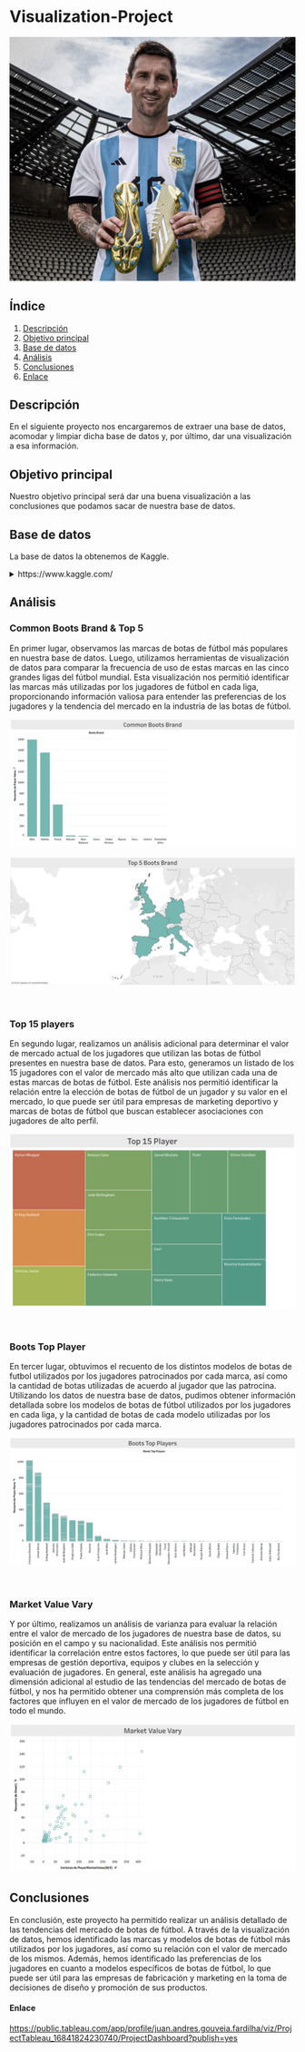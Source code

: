 # Visualization-Project

![Proyecto Visualizacion](img/botines.jpeg)

## Índice

1. [Descripción](#descripción)
2. [Objetivo principal](#objetivo)
3. [Base de datos](#datos)
4. [Análisis](#analisis)
5. [Conclusiones](#conclusiones)
6. [Enlace](#enlace)

<a name="descripción"/>

## Descripción

En el siguiente proyecto nos encargaremos de extraer una base de datos, acomodar y limpiar dicha base de datos y, por último, dar una visualización a esa información.

<a name="objetivo"/>

## Objetivo principal

Nuestro objetivo principal será dar una buena visualización a las conclusiones que podamos sacar de nuestra base de datos.

<a name="datos"/>

## Base de datos

La base de datos la obtenemos de Kaggle.

<details>
<summary>https://www.kaggle.com/</summary>
<br>

![Boots Dataset](img/kaggle.png)

</details>

<a name="analisis"/>

## Análisis

### Common Boots Brand & Top 5

En primer lugar, observamos las marcas de botas de fútbol más populares en nuestra base de datos. Luego, utilizamos herramientas de visualización de datos para comparar la frecuencia de uso de estas marcas en las cinco grandes ligas del fútbol mundial. Esta visualización nos permitió identificar las marcas más utilizadas por los jugadores de fútbol en cada liga, proporcionando información valiosa para entender las preferencias de los jugadores y la tendencia del mercado en la industria de las botas de fútbol.

![Common Boots](img/common.png)

![Top 5](img/country.png)

<br>

### Top 15 players

En segundo lugar, realizamos un análisis adicional para determinar el valor de mercado actual de los jugadores que utilizan las botas de fútbol presentes en nuestra base de datos. Para esto, generamos un listado de los 15 jugadores con el valor de mercado más alto que utilizan cada una de estas marcas de botas de fútbol. Este análisis nos permitió identificar la relación entre la elección de botas de fútbol de un jugador y su valor en el mercado, lo que puede ser útil para empresas de marketing deportivo y marcas de botas de fútbol que buscan establecer asociaciones con jugadores de alto perfil.

![Top 15](img/market.png)

<br>

### Boots Top Player

En tercer lugar, obtuvimos el recuento de los distintos modelos de botas de futbol utilizados por los jugadores patrocinados por cada marca, así como la cantidad de botas utilizadas de acuerdo al jugador que las patrocina. Utilizando los datos de nuestra base de datos, pudimos obtener información detallada sobre los modelos de botas de fútbol utilizados por los jugadores en cada liga, y la cantidad de botas de cada modelo utilizadas por los jugadores patrocinados por cada marca.

![Top Player](img/top.png)

<br>

### Market Value Vary

Y por último, realizamos un análisis de varianza para evaluar la relación entre el valor de mercado de los jugadores de nuestra base de datos, su posición en el campo y su nacionalidad. Este análisis nos permitió identificar la correlación entre estos factores, lo que puede ser útil para las empresas de gestión deportiva, equipos y clubes en la selección y evaluación de jugadores. En general, este análisis ha agregado una dimensión adicional al estudio de las tendencias del mercado de botas de fútbol, y nos ha permitido obtener una comprensión más completa de los factores que influyen en el valor de mercado de los jugadores de fútbol en todo el mundo.

![Top Player](img/vary.png)

<a name="conclusiones"/>

## Conclusiones

En conclusión, este proyecto ha permitido realizar un análisis detallado de las tendencias del mercado de botas de fútbol. A través de la visualización de datos, hemos identificado las marcas y modelos de botas de fútbol más utilizados por los jugadores, así como su relación con el valor de mercado de los mismos. Además, hemos identificado las preferencias de los jugadores en cuanto a modelos específicos de botas de fútbol, lo que puede ser útil para las empresas de fabricación y marketing en la toma de decisiones de diseño y promoción de sus productos.

<a name="enlace"/>

#### Enlace

https://public.tableau.com/app/profile/juan.andres.gouveia.fardilha/viz/ProjectTableau_16841824230740/ProjectDashboard?publish=yes
